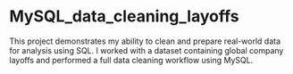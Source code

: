 # MySQL_data_cleaning_layoffs
This project demonstrates my ability to clean and prepare real-world data for analysis using SQL. I worked with a dataset containing global company layoffs and performed a full data cleaning workflow using MySQL.
